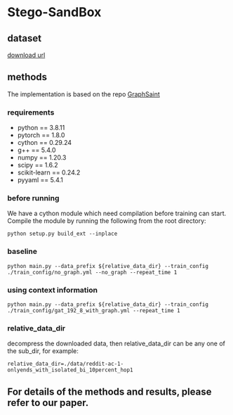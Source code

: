 # Stego-SandBox

## dataset
[download url](https://cloud.tsinghua.edu.cn/f/534297a363764ad698d8/?dl=1)


## methods
The implementation is based on the repo [GraphSaint](https://github.com/GraphSAINT/GraphSAINT)

### requirements
- python == 3.8.11
- pytorch == 1.8.0
- cython == 0.29.24
- g++ == 5.4.0
- numpy == 1.20.3
- scipy == 1.6.2
- scikit-learn == 0.24.2
- pyyaml == 5.4.1

### before running
We have a cython module which need compilation before training can start. Compile the module by running the following from the root directory:

```
python setup.py build_ext --inplace
```

### baseline

```
python main.py --data_prefix ${relative_data_dir} --train_config ./train_config/no_graph.yml --no_graph --repeat_time 1 
```

### using context information

```
python main.py --data_prefix ${relative_data_dir} --train_config ./train_config/gat_192_8_with_graph.yml --repeat_time 1
```

### relative_data_dir
decompress the downloaded data, then relative_data_dir can be any one of the sub_dir, for example:  
```
relative_data_dir=./data/reddit-ac-1-onlyends_with_isolated_bi_10percent_hop1
```


## For details of the methods and results, please refer to our paper.

